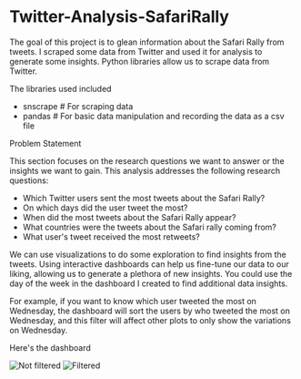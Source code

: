 # Twitter-Analysis-SafariRally
<p> The goal of this project is to glean information about the Safari Rally from tweets. I scraped some data from Twitter and used it for analysis to generate some insights. Python libraries allow us to scrape data from Twitter.
</p>
<p> The libraries used included </p>
<ul>
<li>snscrape # For scraping data
<li>pandas # For basic data manipulation and recording the data as a csv file
</ul>
<p>Problem Statement </p>
<p> This section focuses on the research questions we want to answer or the insights we want to gain. This analysis addresses the following research questions:</p>
<ul>
<li>Which Twitter users sent the most tweets about the Safari Rally?
<li> On which days did the user tweet the most?
<li> When did the most tweets about the Safari Rally appear?
<li> What countries were the tweets about the Safari rally coming from?
<li> What user's tweet received the most retweets?
</ul>
<p> We can use visualizations to do some exploration to find insights from the tweets. Using interactive dashboards can help us fine-tune our data to our liking, allowing us to generate a plethora of new insights. You could use the day of the week in the dashboard I created to find additional data insights.</p>
<p> For example, if you want to know which user tweeted the most on Wednesday, the dashboard will sort the users by who tweeted the most on Wednesday, and this filter will affect other plots to only show the variations on Wednesday.</p>
<p> Here's the dashboard </p>
<img src = "https://github.com/MosesChoka/Twitter-Analysis-SafariRally/safari-img1" alt = "Not filtered" width:60px; height:60px>
<img src = "https://github.com/MosesChoka/Twitter-Analysis-SafariRally/safari-img2" alt = "Filtered">

